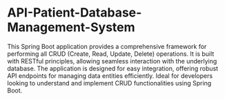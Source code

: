 # API-Patient-Database-Management-System
 This Spring Boot application provides a comprehensive framework for performing all CRUD (Create, Read, Update, Delete) operations. It is built with RESTful principles, allowing seamless interaction with the underlying database. The application is designed for easy integration, offering robust API endpoints for managing data entities efficiently. Ideal for developers looking to understand and implement CRUD functionalities using Spring Boot.
